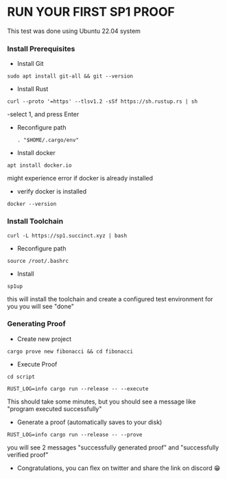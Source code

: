 # RUN YOUR FIRST SP1 PROOF
This test was done using Ubuntu 22.04 system

### Install Prerequisites
- Install Git

  
```
sudo apt install git-all && git --version
```


- Install Rust

```
curl --proto '=https' --tlsv1.2 -sSf https://sh.rustup.rs | sh
```

-select 1, and press Enter 


- Reconfigure path
  

  ``
. "$HOME/.cargo/env"
  ``

- Install docker


```
apt install docker.io

```


might experience error if docker is already installed

- verify docker is installed

```
docker --version
```

### Install Toolchain

```
curl -L https://sp1.succinct.xyz | bash
```

- Reconfigure path

```
source /root/.bashrc
```

- Install

```
sp1up
```

this will install the toolchain and create a configured test environment for you
you will see "done"



### Generating Proof


- Create new project

```
cargo prove new fibonacci && cd fibonacci
```


- Execute Proof

```
cd script
```


```
RUST_LOG=info cargo run --release -- --execute
```


This should take some minutes, but you should see a message like "program executed successfully"



- Generate a proof (automatically saves to your disk)

```
RUST_LOG=info cargo run --release -- --prove
```


you will see 2 messages "successfully generated proof" and "successfully verified proof"




- Congratulations, you can flex on twitter and share the link on discord 😁 




